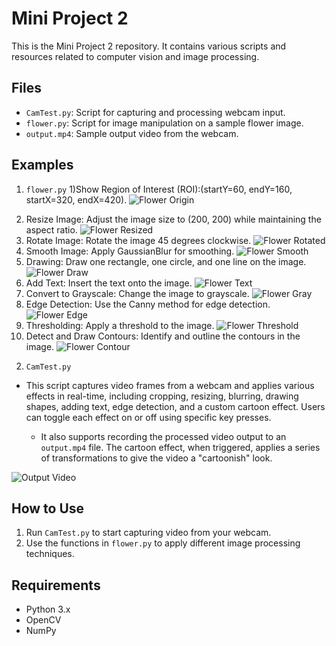 # Mini Project 2

This is the Mini Project 2 repository. It contains various scripts and resources related to computer vision and image processing.

## Files
- `CamTest.py`: Script for capturing and processing webcam input.
- `flower.py`: Script for image manipulation on a sample flower image.
- `output.mp4`: Sample output video from the webcam.

## Examples
1. `flower.py`
1)Show Region of Interest (ROI):(startY=60, endY=160, startX=320, endX=420).
![Flower Origin](flower_roi.png)
2) Resize Image: Adjust the image size to (200, 200) while maintaining the aspect ratio.
![Flower Resized](flower_resized.png)
3) Rotate Image: Rotate the image 45 degrees clockwise.
![Flower Rotated](flower_rotated.png)
4) Smooth Image: Apply GaussianBlur for smoothing.
![Flower Smooth](flower_smoothed.png)
5) Drawing: Draw one rectangle, one circle, and one line on the image.
![Flower Draw](flower_drawing.png)
6) Add Text: Insert the text onto the image.
![Flower Text](flower_text.png )
7) Convert to Grayscale: Change the image to grayscale.
![Flower Gray](flower_grayscale.png)
8) Edge Detection: Use the Canny method for edge detection.
![Flower Edge](flower_edges.png)
9) Thresholding: Apply a threshold to the image.
![Flower Threshold](flower_threshold.png)
10) Detect and Draw Contours: Identify and outline the contours in the image.
![Flower Contour](flower_contours.png)

2. `CamTest.py`
 - This script captures video frames from a webcam and applies various effects in real-time, including cropping, resizing, blurring, drawing shapes, adding text, edge detection, and a custom cartoon effect. Users can toggle each effect on or off using specific key presses.
   
   - It also supports recording the processed video output to an `output.mp4` file. The cartoon effect, when triggered, applies a series of transformations to give the video a "cartoonish" look.
   
![Output Video](output.gif)

## How to Use
1. Run `CamTest.py` to start capturing video from your webcam.
2. Use the functions in `flower.py` to apply different image processing techniques.

## Requirements
- Python 3.x
- OpenCV
- NumPy
